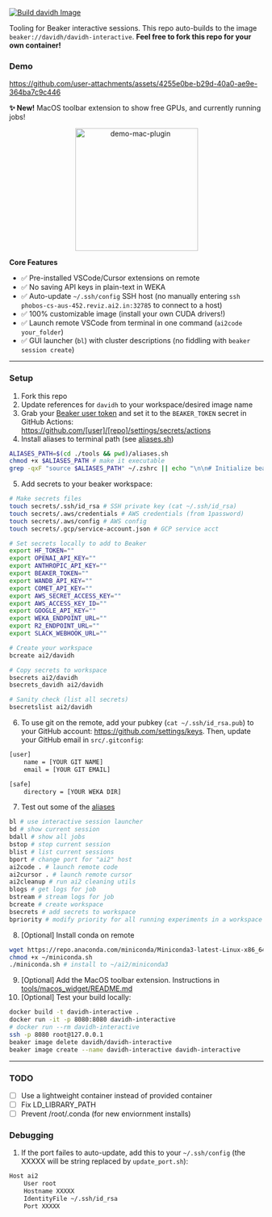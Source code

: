 [![Build davidh Image](https://github.com/davidheineman/beaker_image/actions/workflows/build-image.yml/badge.svg)](https://github.com/davidheineman/beaker_image/actions/workflows/build-image.yml)

Tooling for Beaker interactive sessions. This repo auto-builds to the image `beaker://davidh/davidh-interactive`. **Feel free to fork this repo for your own container!**

### Demo

https://github.com/user-attachments/assets/4255e0be-b29d-40a0-ae9e-364ba7c9c446

**✨ New!** MacOS toolbar extension to show free GPUs, and currently running jobs!

<p align="center">
<img width="243" alt="demo-mac-plugin" src="https://github.com/user-attachments/assets/d648a0bb-b787-45f8-b5ac-7542eeb4a654" />
</p>

**Core Features**

- ✅ Pre-installed VSCode/Cursor extensions on remote
- ✅ No saving API keys in plain-text in WEKA
- ✅ Auto-update `~/.ssh/config` SSH host (no manually entering `ssh phobos-cs-aus-452.reviz.ai2.in:32785` to connect to a host)
- ✅ 100% customizable image (install your own CUDA drivers!)
- ✅ Launch remote VSCode from terminal in one command (`ai2code your_folder`)
- ✅ GUI launcher (`bl`) with cluster descriptions (no fiddling with `beaker session create`)

<hr>

### Setup

1. Fork this repo
2. Update references for `davidh` to your workspace/desired image name
3. Grab your [Beaker user token](https://beaker.allen.ai/user/davidh/settings/token) and set it to the `BEAKER_TOKEN` secret in GitHub Actions: https://github.com/[user]/[repo]/settings/secrets/actions
4. Install aliases to terminal path (see [aliases.sh](tools/aliases.sh))
```sh
ALIASES_PATH=$(cd ./tools && pwd)/aliases.sh
chmod +x $ALIASES_PATH # make it executable
grep -qxF "source $ALIASES_PATH" ~/.zshrc || echo "\n\n# Initialize beaker aliases\nsource $ALIASES_PATH" >> ~/.zshrc # add to terminal init
```
5. Add secrets to your beaker workspace:
```sh
# Make secrets files
touch secrets/.ssh/id_rsa # SSH private key (cat ~/.ssh/id_rsa)
touch secrets/.aws/credentials # AWS credentials (from 1password)
touch secrets/.aws/config # AWS config
touch secrets/.gcp/service-account.json # GCP service acct

# Set secrets locally to add to Beaker
export HF_TOKEN=""
export OPENAI_API_KEY=""
export ANTHROPIC_API_KEY=""
export BEAKER_TOKEN=""
export WANDB_API_KEY=""
export COMET_API_KEY=""
export AWS_SECRET_ACCESS_KEY=""
export AWS_ACCESS_KEY_ID=""
export GOOGLE_API_KEY=""
export WEKA_ENDPOINT_URL=""
export R2_ENDPOINT_URL=""
export SLACK_WEBHOOK_URL=""

# Create your workspace
bcreate ai2/davidh

# Copy secrets to workspace
bsecrets ai2/davidh
bsecrets_davidh ai2/davidh

# Sanity check (list all secrets)
bsecretslist ai2/davidh
```
6. To use git on the remote, add your pubkey (`cat ~/.ssh/id_rsa.pub`) to your GitHub account: https://github.com/settings/keys. Then, update your GitHub email in `src/.gitconfig`:
```sh
[user]
    name = [YOUR GIT NAME]
    email = [YOUR GIT EMAIL]

[safe]
    directory = [YOUR WEKA DIR]
```
7. Test out some of the [aliases](tools/aliases.sh)
```sh
bl # use interactive session launcher
bd # show current session
bdall # show all jobs
bstop # stop current session
blist # list current sessions
bport # change port for "ai2" host
ai2code . # launch remote code
ai2cursor . # launch remote cursor
ai2cleanup # run ai2 cleaning utils
blogs # get logs for job
bstream # stream logs for job
bcreate # create workspace
bsecrets # add secrets to workspace
bpriority # modify priority for all running experiments in a workspace
```
8. [Optional] Install conda on remote
```sh
wget https://repo.anaconda.com/miniconda/Miniconda3-latest-Linux-x86_64.sh -O ~/miniconda.sh 
chmod +x ~/miniconda.sh 
./miniconda.sh # install to ~/ai2/miniconda3
```
9. [Optional] Add the MacOS toolbar extension. Instructions in [tools/macos_widget/README.md](tools/macos_widget/README.md)
10. [Optional] Test your build locally:
```sh
docker build -t davidh-interactive .
docker run -it -p 8080:8080 davidh-interactive
# docker run --rm davidh-interactive
ssh -p 8080 root@127.0.0.1
beaker image delete davidh/davidh-interactive
beaker image create --name davidh-interactive davidh-interactive
```

<hr>

### TODO
- [ ] Use a lightweight container instead of provided container
- [ ] Fix LD_LIBRARY_PATH
- [ ] Prevent /root/.conda (for new enviornment installs)

### Debugging
1. If the port failes to auto-update, add this to your `~/.ssh/config` (the XXXXX will be string replaced by `update_port.sh`):
```sh
Host ai2
    User root
    Hostname XXXXX
    IdentityFile ~/.ssh/id_rsa
    Port XXXXX
```
